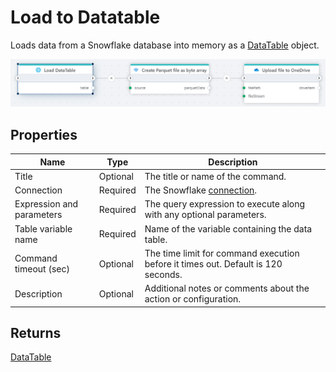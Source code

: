 # Load to Datatable

Loads data from a Snowflake database into memory as a [DataTable](https://learn.microsoft.com/en-us/dotnet/api/system.data.datatable) object.

![img](../../../../images/flow/snowflake-load-datatable.png)

## Properties

| Name         | Type       | Description                                       |
|--------------|-----------------|---------------------------------------------------|
| Title       | Optional | The title or name of the command. |
| Connection  | Required | The Snowflake [connection](./connecting-to-snowflake.md). |
| Expression and parameters | Required | The query expression to execute along with any optional parameters.   |
| Table variable name | Required | Name of the variable containing the data table.  |
| Command timeout (sec) | Optional | The time limit for command execution before it times out. Default is 120 seconds.|
| Description | Optional | Additional notes or comments about the action or configuration. |

## Returns

[DataTable](https://learn.microsoft.com/en-us/dotnet/api/system.data.datatable)